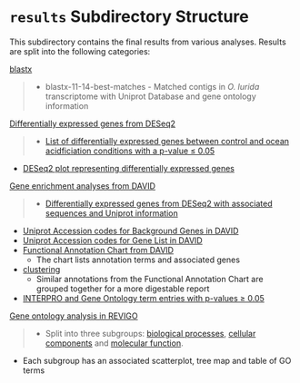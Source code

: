 # `results` Subdirectory Structure
This subdirectory contains the final results from various analyses. Results are split into the following categories:

[blastx](https://github.com/yaaminiv/yaaminiv-fish546-2016/tree/master/results/1-blastx)
> - blastx-11-14-best-matches
    - Matched contigs in *O. lurida* transcriptome with Uniprot Database and gene ontology information

[Differentially expressed genes from DESeq2](https://github.com/yaaminiv/yaaminiv-fish546-2016/tree/master/results/2-DESeq2-differentially-expressed-genes)
> - [List of differentially expressed genes between control and ocean acidficiation conditions with a p-value ≤ 0.05](https://github.com/yaaminiv/yaaminiv-fish546-2016/blob/master/results/2-DESeq2-differentially-expressed-genes/alltreatments_DEG.tab)
- [DESeq2 plot representing differentially expressed genes](https://github.com/yaaminiv/yaaminiv-fish546-2016/blob/master/results/2-DESeq2-differentially-expressed-genes/alltreatments.png)

[Gene enrichment analyses from DAVID](https://github.com/yaaminiv/yaaminiv-fish546-2016/tree/master/results/3-DAVID-gene-enrichment)
> - [Differentially expressed genes from DESeq2 with associated sequences and Uniprot information](https://github.com/yaaminiv/yaaminiv-fish546-2016/blob/master/results/3-DAVID-gene-enrichment/alltreatments_DEG_Sequences_Uniprot_nohead.tab)
- [Uniprot Accession codes for Background Genes in DAVID](https://github.com/yaaminiv/yaaminiv-fish546-2016/blob/master/results/3-DAVID-gene-enrichment/converted_background_genes.txt)
- [Uniprot Accession codes for Gene List in DAVID](https://github.com/yaaminiv/yaaminiv-fish546-2016/blob/master/results/3-DAVID-gene-enrichment/converted_gene_list.txt)
- [Functional Annotation Chart from DAVID](https://github.com/yaaminiv/yaaminiv-fish546-2016/blob/master/results/3-DAVID-gene-enrichment/GO_DAVID_annotation_table.txt)
  - The chart lists annotation terms and associated genes
- [clustering](https://github.com/yaaminiv/yaaminiv-fish546-2016/blob/master/results/3-DAVID-gene-enrichment/GO_DAVID_clustering.txt)
  - Similar annotations from the Functional Annotation Chart are grouped together for a more digestable report
- [INTERPRO and Gene Ontology term entries with p-values ≥ 0.05](https://github.com/yaaminiv/yaaminiv-fish546-2016/blob/master/results/3-DAVID-gene-enrichment/Significant_Results.xlsx)

[Gene ontology analysis in REVIGO](https://github.com/yaaminiv/yaaminiv-fish546-2016/tree/master/results/4-REVIGO-gene-ontology)
> - Split into three subgroups: [biological processes](https://github.com/yaaminiv/yaaminiv-fish546-2016/tree/master/results/4-REVIGO-gene-ontology/biological_processes), [cellular components](https://github.com/yaaminiv/yaaminiv-fish546-2016/tree/master/results/4-REVIGO-gene-ontology/cellular_components) and [molecular function](https://github.com/yaaminiv/yaaminiv-fish546-2016/tree/master/results/4-REVIGO-gene-ontology/molecular_function).
- Each subgroup has an associated scatterplot, tree map and table of GO terms
